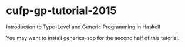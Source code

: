 # cufp-gp-tutorial-2015
Introduction to Type-Level and Generic Programming in Haskell

You may want to install generics-sop for the second half of this tutorial.
